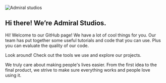 ![Admiral studios](https://github.com/Admiral-Studios/.github/assets/74325208/18f31a25-15f9-410e-b73d-150a653d2a02)

## Hi there! We’re Admiral Studios.

Hi! Welcome to our GitHub page! We have a lot of cool things for you. Our team has put together some useful tutorials and code that you can use. Plus you can evaluate the quality of our code.

Look around! Check out the tools we use and explore our projects.

We truly care about making people's lives easier. From the first idea to the final product, we strive to make sure everything works and people love using it.

